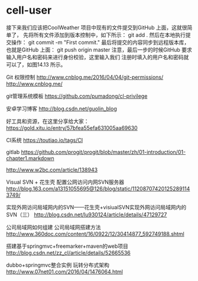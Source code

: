 # cell-user


接下来我们应该把CoolWeather 项目中现有的文件提交到GitHub 上面，这就很简单了，
先将所有文件添加到版本控制中，如下所示：
git add .
然后在本地执行提交操作：
git commit -m "First commit."
最后将提交的内容同步到远程版本库，也就是GitHub 上面：
git push origin master
注意，最后一步的时候GitHub 要求输入用户名和密码来进行身份校验，这里输入我们
注册时填入的用户名和密码就可以了，如图14.13 所示。


Git 权限控制
http://www.cnblog.me/2016/04/04/git-permissions/
http://www.cnblog.me/

git管理系统模板
https://github.com/pumadong/cl-privilege


安卓学习博客
http://blog.csdn.net/guolin_blog



好工具和资源，在这里分享给大家：
https://gold.xitu.io/entry/57bfea55efa631005aa69630

CI系统
https://toutiao.io/tags/CI


gitlab
https://github.com/progit/progit/blob/master/zh/01-introduction/01-chapter1.markdown

http://www.w2bc.com/article/138943



Visual SVN + 花生壳 配置公网访问内网SVN服务器  
http://blog.163.com/a13151055695@126/blog/static/112087074201252891143749/

实现外网访问局域网内的SVN——花生壳+visiualSVN实现外网访问局域网内的SVN（三）
http://blog.csdn.net/lu930124/article/details/47129727


公司局域网如何组建 公司局域网搭建方法
http://www.360doc.com/content/16/0922/12/30414877_592749188.shtml

搭建基于springmvc+freemarker+maven的web项目 
http://blog.csdn.net/zz_cl/article/details/52665536


dubbo+springmvc整合实例 玩转分布式架构
http://www.07net01.com/2016/04/1476064.html
